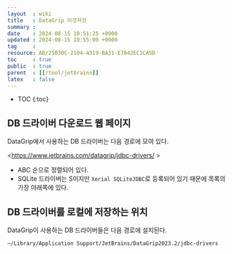 ```yaml
---
layout  : wiki
title   : DataGrip 이것저것
summary : 
date    : 2024-08-15 10:51:25 +0900
updated : 2024-08-15 10:55:00 +0900
tag     : 
resource: AB/25B30C-2104-4319-BA31-E7842EC1CA5D
toc     : true
public  : true
parent  : [[/tool/jetbrains]]
latex   : false
---
```

* TOC
{:toc}

## DB 드라이버 다운로드 웹 페이지

DataGrip에서 사용하는 DB 드라이버는 다음 경로에 모여 있다.

<https://www.jetbrains.com/datagrip/jdbc-drivers/ >

- ABC 순으로 정렬되어 있다.
- SQLite 드라이버는 S이지만 `Xerial SQLiteJDBC`로 등록되어 있기 때문에 목록의 가장 아래쪽에 있다.

## DB 드라이버를 로컬에 저장하는 위치

DataGrip이 사용하는 DB 드라이버들은 다음 경로에 설치된다.

```
~/Library/Application Support/JetBrains/DataGrip2023.2/jdbc-drivers
```

